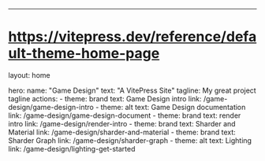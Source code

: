 ---
# https://vitepress.dev/reference/default-theme-home-page
layout: home

hero:
  name: "Game Design"
  text: "A VitePress Site"
  tagline: My great project tagline
  actions:
    - theme: brand
      text: Game Design intro
      link: /game-design/game-design-intro
    - theme: alt
      text: Game Design documentation
      link: /game-design/game-design-document
    - theme: brand
      text: render intro
      link: /game-design/render-intro
    - theme: brand
      text: Sharder and Material
      link: /game-design/sharder-and-material
    - theme: brand
      text: Sharder Graph
      link: /game-design/sharder-graph
    - theme: alt
      text: Lighting
      link: /game-design/lighting-get-started





